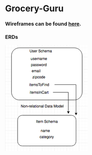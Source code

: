 # Grocery-Guru

### Wireframes can be found [here](wireframes.pdf).

### ERDs

![alt tag](https://github.com/klunghamer/Grocery-Guru/blob/master/ERD.png)
